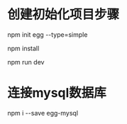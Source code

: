 # 创建初始化项目步骤

npm init egg --type=simple

npm install

npm run dev

# 连接mysql数据库

npm i --save egg-mysql